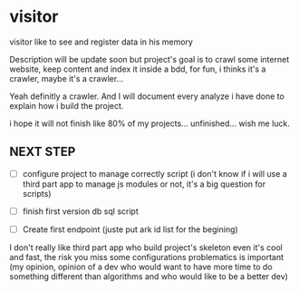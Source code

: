 # visitor
visitor like to see and register data in his memory

Description will be update soon but project's goal is to crawl some internet website, keep content and index it inside a bdd, for fun, i thinks it's a crawler, maybe it's a crawler...

Yeah definitly a crawler.
And I will document every analyze i have done to explain how i build the project.

i hope it will not finish like 80% of my projects... unfinished... wish me luck.

## NEXT STEP

- [ ] configure project to manage correctly script (i don't know if i will use a third part app to manage js modules or not, it's a big question for scripts)
- [ ] finish first version db sql script
- [ ] Create first endpoint (juste put ark id list for the begining)


I don't really like third part app who build project's skeleton even it's cool and fast, the risk you miss some configurations problematics is important (my opinion, opinion of a dev who would want to have more time to do something different than algorithms and who would like to be a better dev)